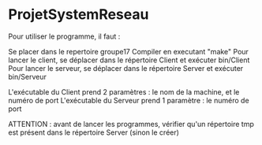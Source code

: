 # ProjetSystemReseau
Pour utiliser le programme, il faut :

Se placer dans le repertoire groupe17
Compiler en executant "make"
Pour lancer le client, se déplacer dans le répertoire Client et exécuter bin/Client
Pour lancer le serveur, se déplacer dans le répertoire Server et exécuter bin/Serveur

L'exécutable du Client prend 2 paramètres : le nom de la machine, et le numéro de port
L'exécutable du Serveur prend 1 paramètre : le numéro de port

ATTENTION : avant de lancer les programmes, vérifier qu'un répertoire tmp est présent dans le répertoire Server (sinon le créer)
